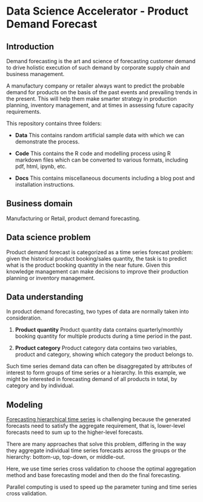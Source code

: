 # Data Science Accelerator - Product Demand Forecast

## Introduction

Demand forecasting is the art and science of forecasting customer demand 
to drive holistic execution of such demand by corporate supply chain and 
business management. 

A manufactury company or retailer always want to predict the probable demand 
for products on the basis of the past events and prevailing trends in the present. 
This will help them make smarter strategy in production planning, inventory management, 
and at times in assessing future capacity requirements.
 
This repository contains three folders:

- **Data** This contains random artificial sample data with which we
  can demonstrate the process.
  
- **Code** This contains the R code and modelling process using R
  markdown files which can be converted to various formats, including
  pdf, html, ipynb, etc.
  
- **Docs** This contains miscellaneous documents including a blog post
    and installation instructions.

## Business domain

Manufacturing or Retail, product demand forecasting.

## Data science problem

Product demand forecast is categorized as a time series forecast problem: 
given the historical product booking/sales quantity, the task is to predict 
what is the product booking quantity in the near future. Given this knowledge 
management can make decisions to improve their production planning or
inventory management.

## Data understanding

In product demand forecasting, two types of data are
normally taken into consideration.

1. **Product quantity** Product quantity data contains quarterly/monthly
  booking quantity for multiple products during a time period in the past.

2. **Product category** Product category data contains two variables, product and category, 
  showing which category the product belongs to.

Such time series demand data can often be disaggregated by attributes of interest to 
form groups of time series or a hierarchy. In this example, we might be interested in 
forecasting demand of all products in total, by category and by individual.

## Modeling

[Forecasting hierarchical time series](https://www.otexts.org/fpp/9/4) is challenging 
because the generated forecasts need to satisfy the aggregate requirement, that is, 
lower-level forecasts need to sum up to the higher-level forecasts. 

There are many approaches that solve this problem, differing in the way they aggregate individual time series forecasts 
across the groups or the hierarchy: bottom-up, top-down, or middle-out.

Here, we use time series cross validation to choose the optimal aggregation method and base forecasting model and then do the final forecasting. 

Parallel computing is used to speed up the parameter tuning and time series cross validation.



 